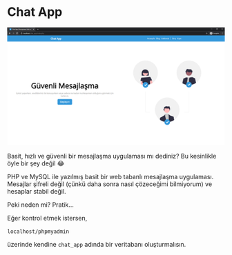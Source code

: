 # Chat App

![](./.github/main.png)

Basit, hızlı ve güvenli bir mesajlaşma uygulaması mı dediniz? Bu kesinlikle öyle bir şey değil 😂

PHP ve MySQL ile yazılmış basit bir web tabanlı mesajlaşma uygulaması. Mesajlar şifreli değil (çünkü daha sonra nasıl çözeceğimi bilmiyorum) ve hesaplar stabil değil.

Peki neden mi? Pratik...

Eğer kontrol etmek istersen,

```
localhost/phpmyadmin
```

üzerinde kendine `chat_app` adında bir veritabanı oluşturmalısın.
